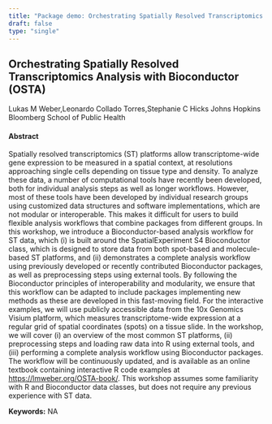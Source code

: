 ```yaml
---
title: "Package demo: Orchestrating Spatially Resolved Transcriptomics Analysis with Bioconductor (OSTA)"
draft: false
type: "single"
---
```


## Orchestrating Spatially Resolved Transcriptomics Analysis with Bioconductor (OSTA)
Lukas M Weber,Leonardo Collado Torres,Stephanie C Hicks
Johns Hopkins Bloomberg School of Public Health
#### Abstract

Spatially resolved transcriptomics (ST) platforms allow transcriptome-wide gene expression to be measured in a spatial context, at resolutions approaching single cells depending on tissue type and density. To analyze these data, a number of computational tools have recently been developed, both for individual analysis steps as well as longer workflows. However, most of these tools have been developed by individual research groups using customized data structures and software implementations, which are not modular or interoperable. This makes it difficult for users to build flexible analysis workflows that combine packages from different groups. In this workshop, we introduce a Bioconductor-based analysis workflow for ST data, which (i) is built around the SpatialExperiment S4 Bioconductor class, which is designed to store data from both spot-based and molecule-based ST platforms, and (ii) demonstrates a complete analysis workflow using previously developed or recently contributed Bioconductor packages, as well as preprocessing steps using external tools. By following the Bioconductor principles of interoperability and modularity, we ensure that this workflow can be adapted to include packages implementing new methods as these are developed in this fast-moving field. For the interactive examples, we will use publicly accessible data from the 10x Genomics Visium platform, which measures transcriptome-wide expression at a regular grid of spatial coordinates (spots) on a tissue slide. In the workshop, we will cover (i) an overview of the most common ST platforms, (ii) preprocessing steps and loading raw data into R using external tools, and (iii) performing a complete analysis workflow using Bioconductor packages. The workflow will be continuously updated, and is available as an online textbook containing interactive R code examples at https://lmweber.org/OSTA-book/. This workshop assumes some familiarity with R and Bioconductor data classes, but does not require any previous experience with ST data.

**Keywords:** NA
